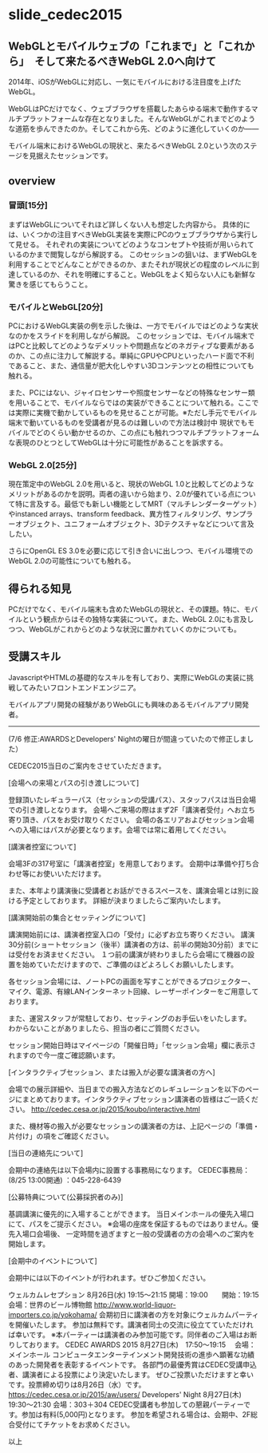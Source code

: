 # slide_cedec2015

## WebGLとモバイルウェブの「これまで」と「これから」　そして来たるべきWebGL 2.0へ向けて

2014年、iOSがWebGLに対応し、一気にモバイルにおける注目度を上げたWebGL。

WebGLはPCだけでなく、ウェブブラウザを搭載したあらゆる端末で動作するマルチプラットフォームな存在となりました。そんなWebGLがこれまでどのような道筋を歩んできたのか。そしてこれから先、どのように進化していくのか――

モバイル端末におけるWebGLの現状と、来たるべきWebGL 2.0という次のステージを見据えたセッションです。

## overview

### 冒頭[15分]

まずはWebGLについてそれほど詳しくない人も想定した内容から。
具体的には、いくつかの注目すべきWebGL実装を実際にPCのウェブブラウザから実行して見せる。
それぞれの実装についてどのようなコンセプトや技術が用いられているのかまで閲覧しながら解説する。
このセッションの狙いは、まずWebGLを利用することでどんなことができるのか、またそれが現状どの程度のレベルに到達しているのか、それを明確にすること。WebGLをよく知らない人にも新鮮な驚きを感じてもらうこと。


### モバイルとWebGL[20分]

PCにおけるWebGL実装の例を示した後は、一方でモバイルではどのような実状なのかをスライドを利用しながら解説。
このセッションでは、モバイル端末ではPCと比較してどのようなデメリットや問題点などのネガティブな要素があるのか、この点に注力して解説する。単純にGPUやCPUといったハード面で不利であること、また、通信量が肥大化しやすい3Dコンテンツとの相性についても触れる。

また、PCにはない、ジャイロセンサーや照度センサーなどの特殊なセンサー類を用いることで、モバイルならではの実装ができることについて触れる。ここでは実際に実機で動かしているものを見せることが可能。※ただし手元でモバイル端末で動いているものを受講者が見るのは難しいので方法は検討中
現状でもモバイルでどのくらい動かせるのか、この点にも触れつつマルチプラットフォームな表現のひとつとしてWebGLは十分に可能性があることを訴求する。

### WebGL 2.0[25分]

現在策定中のWebGL 2.0を用いると、現状のWebGL 1.0と比較してどのようなメリットがあるのかを説明。両者の違いから始まり、2.0が優れている点について特に言及する。最低でも新しい機能としてMRT（マルチレンダーターゲット）やinstanced arrays、transform feedback、異方性フィルタリング、サンプラーオブジェクト、ユニフォームオブジェクト、3Dテクスチャなどについて言及したい。

さらにOpenGL ES 3.0を必要に応じて引き合いに出しつつ、モバイル環境でのWebGL 2.0の可能性についても触れる。

## 得られる知見

PCだけでなく、モバイル端末も含めたWebGLの現状と、その課題。特に、モバイルという観点からはその独特な実装について。また、WebGL 2.0にも言及しつつ、WebGLがこれからどのような状況に置かれていくのかについても。

## 受講スキル

JavascriptやHTMLの基礎的なスキルを有しており、実際にWebGLの実装に挑戦してみたいフロントエンドエンジニア。

モバイルアプリ開発の経験がありWebGLにも興味のあるモバイルアプリ開発者。


-----


(7/6 修正:AWARDSとDevelopers' Nightの曜日が間違っていたので修正しました）

CEDEC2015当日のご案内をさせていただきます。

[会場への来場とパスの引き渡しについて]

登録頂いたレギュラーパス（セッションの受講パス）、スタッフパスは当日会場での引き渡しとなります。
会場へご来場の際はまず2F「講演者受付」へお立ち寄り頂き、パスをお受け取りください。
会場の各エリアおよびセッション会場への入場にはパスが必要となります。会場では常に着用してください。

[講演者控室について]

会場3Fの317号室に「講演者控室」を用意しております。
会期中は準備や打ち合わせ等にお使いいただけます。

また、本年より講演後に受講者とお話ができるスペースを、講演会場とは別に設ける予定としております。
詳細が決まりましたらご案内いたします。

[講演開始前の集合とセッティングについて]

講演開始前には、講演者控室入口の「受付」に必ずお立ち寄りください。
講演30分前(ショートセッション（後半）講演者の方は、前半の開始30分前）までには受付をお済ませください。
１つ前の講演が終わりましたら会場にて機器の設置を始めていただけますので、ご準備のほどよろしくお願いしたします。

各セッション会場には、ノートPCの画面を写すことができるプロジェクター、マイク、電源、有線LANインターネット回線、レーザーポインターをご用意しております。

また、運営スタッフが常駐しており、セッティングのお手伝いをいたします。
わからないことがありましたら、担当の者にご質問ください。

セッション開始日時はマイページの「開催日時」「セッション会場」欄に表示されますので今一度ご確認願います。

[インタラクティブセッション、または搬入が必要な講演者の方へ]

会場での展示詳細や、当日までの搬入方法などのレギュレーションを以下のページにまとめております。インタラクティブセッション講演者の皆様はご一読ください。
http://cedec.cesa.or.jp/2015/koubo/interactive.html

また、機材等の搬入が必要なセッションの講演者の方は、上記ページの「準備・片付け」の項をご確認ください。

[当日の連絡先について]

会期中の連絡先は以下会場内に設置する事務局になります。
CEDEC事務局： (8/25 13:00開通) ：045-228-6439　

[公募特典について(公募採択者のみ)]

基調講演に優先的に入場することができます。
当日メインホールの優先入場口にて、パスをご提示ください。
※会場の座席を保証するものではありません。優先入場口会場後、 一定時間を過ぎますと一般の受講者の方の会場へのご案内を開始します。

[会期中のイベントについて]

会期中には以下のイベントが行われます。ぜひご参加ください。

ウェルカムレセプション
8月26日(水) 19:15～21:15 開場：19:00　　開始：19:15
会場：世界のビール博物館
http://www.world-liquor-importers.co.jp/yokohama/
会期初日に講演者の方を対象にウェルカムパーティを開催いたします。
参加は無料です。講演者同士の交流に役立てていただければ幸いです。
※本パーティーは講演者のみ参加可能です。同伴者のご入場はお断りしております。
CEDEC AWARDS 2015
8月27日(木)　17:50～19:15　
会場：メインホール
コンピュータエンターテインメント開発技術の進歩へ顕著な功績のあった開発者を表彰するイベントです。
各部門の最優秀賞はCEDEC受講申込者、講演者による投票により決定いたします。
ぜひご投票いただけますと幸いです。投票締め切りは8月26日（水）です。
https://cedec.cesa.or.jp/2015/aw/users/
Developers' Night
8月27日(木)　19:30～21:30
会場：303＋304
CEDEC受講者も参加しての懇親パーティーです。参加は有料(5,000円)となります。
参加を希望される場合は、会期中、2F総合受付にてチケットをお求めください。

以上



